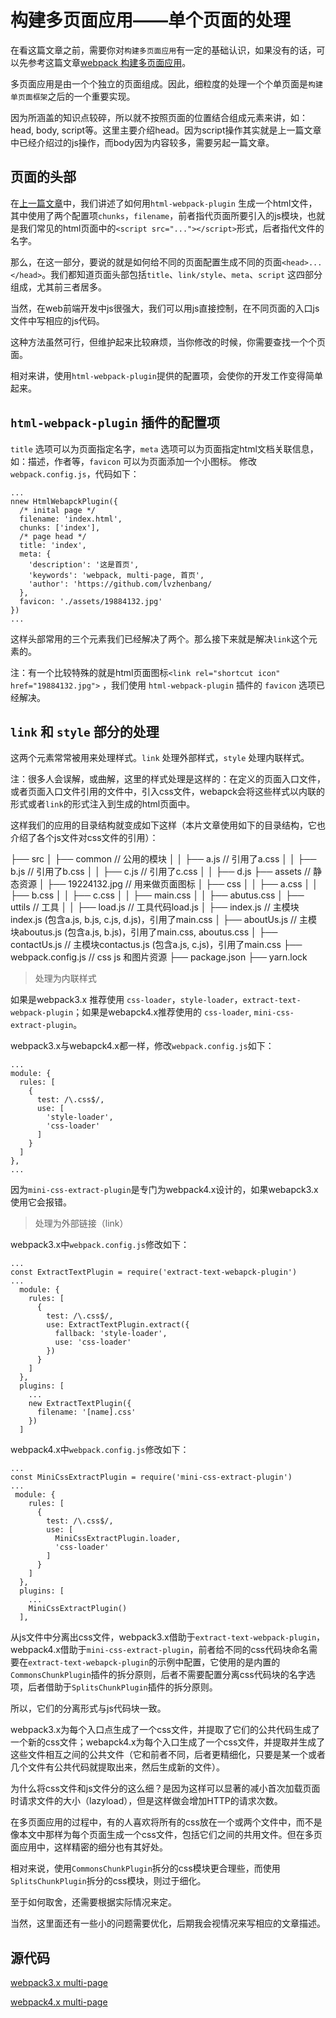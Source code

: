 # 构建多页面应用——单个页面的处理

在看这篇文章之前，需要你对`构建多页面应用`有一定的基础认识，如果没有的话，可以先参考这篇文章[webpack 构建多页面应用](https://github.com/lvzhenbang/webpack-play/blob/master/doc/two/multi-page.md)。

多页面应用是由一个个独立的页面组成。因此，细粒度的处理一个个单页面是`构建单页面框架`之后的一个重要实现。

因为所涵盖的知识点较碎，所以就不按照页面的位置结合组成元素来讲，如：head, body, script等。这里主要介绍head。因为script操作其实就是上一篇文章中已经介绍过的js操作，而body因为内容较多，需要另起一篇文章。

## 页面的头部

在[上一篇文章](https://github.com/lvzhenbang/webpack-play/blob/master/doc/two/multi-page.md)中，我们讲述了如何用`html-webpack-plugin` 生成一个html文件，其中使用了两个配置项`chunks`，`filename`，前者指代页面所要引入的js模块，也就是我们常见的html页面中的`<script src="..."></script>`形式，后者指代文件的名字。

那么，在这一部分，要说的就是如何给不同的页面配置生成不同的页面`<head>...</head>`。我们都知道页面头部包括`title`、`link/style`、`meta`、`script` 这四部分组成，尤其前三者居多。

当然，在web前端开发中js很强大，我们可以用js直接控制，在不同页面的入口js文件中写相应的js代码。

这种方法虽然可行，但维护起来比较麻烦，当你修改的时候，你需要查找一个个页面。

相对来讲，使用`html-webpack-plugin`提供的配置项，会使你的开发工作变得简单起来。

## `html-webpack-plugin` 插件的配置项

`title` 选项可以为页面指定名字，`meta` 选项可以为页面指定html文档关联信息，如：描述，作者等，`favicon` 可以为页面添加一个小图标。 修改 `webpack.config.js`，代码如下：

```
...
nnew HtmlWebapckPlugin({
  /* inital page */
  filename: 'index.html',
  chunks: ['index'],
  /* page head */
  title: 'index',
  meta: {
    'description': '这是首页',
    'keywords': 'webpack, multi-page, 首页',
    'author': 'https://github.com/lvzhenbang/
  },
  favicon: './assets/19884132.jpg'
})
...
```

这样头部常用的三个元素我们已经解决了两个。那么接下来就是解决`link`这个元素的。

注：有一个比较特殊的就是html页面图标`<link rel="shortcut icon" href="19884132.jpg">` ，我们使用 `html-webpack-plugin` 插件的 `favicon` 选项已经解决。

## `link` 和 `style` 部分的处理

这两个元素常常被用来处理样式。`link` 处理外部样式，`style` 处理内联样式。

注：很多人会误解，或曲解，这里的样式处理是这样的：在定义的页面入口文件，或者页面入口文件引用的文件中，引入css文件，webapck会将这些样式以内联的形式或者`link`的形式注入到生成的html页面中。

这样我们的应用的目录结构就变成如下这样（本片文章使用如下的目录结构，它也介绍了各个js文件对css文件的引用）：

├── src
  │   ├── common            // 公用的模块
  │   │  ├── a.js           // 引用了a.css
  │   │  ├── b.js           // 引用了b.css
  │   │  ├── c.js           // 引用了c.css
  │   │  ├── d.js
  ├── assets               // 静态资源
  │   ├── 19224132.jpg     // 用来做页面图标
  │   ├── css
  │   │  ├── a.css
  │   │  ├── b.css
  │   │  ├── c.css
  │   │  ├── main.css
  │   │  ├── abutus.css
  │   ├── uttils            // 工具
  │   │  ├── load.js         // 工具代码load.js
  │   ├── index.js          // 主模块index.js (包含a.js, b.js, c.js, d.js)，引用了main.css
  │   ├── aboutUs.js	      // 主模块aboutus.js (包含a.js, b.js)，引用了main.css, aboutus.css
  │   ├── contactUs.js      // 主模块contactus.js (包含a.js, c.js)，引用了main.css
  ├── webpack.config.js     // css js 和图片资源
  ├── package.json
  ├── yarn.lock


> 处理为内联样式

如果是webpack3.x 推荐使用 `css-loader`，`style-loader`，`extract-text-webpack-plugin`；如果是webapck4.x推荐使用的 `css-loader`, `mini-css-extract-plugin`。

webpack3.x与webapck4.x都一样，修改`webpack.config.js`如下：

```
...
module: {
  rules: [
    {
      test: /\.css$/,
      use: [
        'style-loader',
        'css-loader'
      ]
    }
  ]
},
...
```

因为`mini-css-extract-plugin`是专门为webpack4.x设计的，如果webapck3.x使用它会报错。

> 处理为外部链接（link）

webpack3.x中`webpack.config.js`修改如下：

```
...
const ExtractTextPlugin = require('extract-text-webapck-plugin')
...
  module: {
    rules: [
      {
        test: /\.css$/,
        use: ExtractTextPlugin.extract({
          fallback: 'style-loader',
          use: 'css-loader'
        })
      }
    ]
  },
  plugins: [
    ...
    new ExtractTextPlugin({
      filename: '[name].css'
    })
  ]
```

webpack4.x中`webpack.config.js`修改如下：

```
...
const MiniCssExtractPlugin = require('mini-css-extract-plugin')
...
 module: {
    rules: [
      {
        test: /\.css$/,
        use: [
          MiniCssExtractPlugin.loader,
          'css-loader'
        ]
      }
    ]
  },
  plugins: [
    ...
    MiniCssExtractPlugin()
  ],
```

从js文件中分离出css文件，webpack3.x借助于`extract-text-webpack-plugin`，webpack4.x借助于`mini-css-extract-plugin`，前者给不同的css代码块命名需要在`extract-text-webapck-plugin`的示例中配置，它使用的是内置的`CommonsChunkPlugin`插件的拆分原则，后者不需要配置分离css代码块的名字选项，后者借助于`SplitsChunkPlugin`插件的拆分原则。

所以，它们的分离形式与js代码块一致。

webpack3.x为每个入口点生成了一个css文件，并提取了它们的公共代码生成了一个新的css文件；webapck4.x为每个入口生成了一个css文件，并提取并生成了这些文件相互之间的公共文件（它和前者不同，后者更精细化，只要是某一个或者几个文件有公共代码就提取出来，然后生成新的文件）。

为什么将css文件和js文件分的这么细？是因为这样可以显著的减小首次加载页面时请求文件的大小（lazyload），但是这样做会增加HTTP的请求次数。

在多页面应用的过程中，有的人喜欢将所有的css放在一个或两个文件中，而不是像本文中那样为每个页面生成一个css文件，包括它们之间的共用文件。但在多页面应用中，这样精密的细分也有其好处。

相对来说，使用`CommonsChunkPlugin`拆分的css模块更合理些，而使用`SplitsChunkPlugin`拆分的css模块，则过于细化。

至于如何取舍，还需要根据实际情况来定。

当然，这里面还有一些小的问题需要优化，后期我会视情况来写相应的文章描述。

## 源代码

[webpack3.x multi-page](https://github.com/lvzhenbang/webpack3.x-multi-page)

[webpack4.x multi-page](https://github.com/lvzhenbang/webpack4.x-multi-page)
